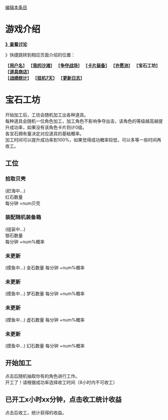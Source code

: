 [编辑本条目](https://github.com/GuguTown/Wiki/edit/main/function/好运奖励.md)
# 游戏介绍
[**》查看讨论**](#讨论)   

》快捷跳转到相应页面介绍的位置：   

【[**用户名**](首页.md)】 【[**我的沙滩**](我的沙滩.md)】 【[**争夺战场**](争夺战场.md)】 【[**卡片装备**](卡片装备.md)】 【[**许愿池**](许愿池.md)】 【**宝石工坊**】 【[**道具商店**](../shop.md)】   
【[**战绩统计**](战绩统计.md)】 【[**挂机7天**](挂机7天.md)】 【[**更新日志**](更新日志.md)】  

# 宝石工坊
开始加工后，工坊会随机加工出各种道具。   
每种道具会随机一位角色加工，加工角色不影响争夺出击，该角色的等级越高越提升成功率，如果没有该角色卡片则计0级。   
各宝石拥有量决定对应道具的基础概率。   
加工时间可以提升成功率到100%，如果觉得成功概率较低，可以多等一些时间再收工。   
## 工位
### 拾取贝壳
(赶海中...)   
红石数量   
每分钟 +num贝壳
### 装配随机装备箱
(组装中...)   
银石数量   
每分钟 +num%概率
### 未更新
(摸鱼中...)
金石数量
每分钟 +num%概率
### 未更新
(摸鱼中...)
梦石数量
每分钟 +num%概率
### 未更新
(摸鱼中...)
虚石数量
每分钟 +num%概率
### 未更新
(摸鱼中...)
幻石数量
每分钟 +num%概率
## 开始加工
点击后随机抽取你有的角色进行工作。    
开工了！请根据成功率选择收工时间（8小时内不可收工）
## 已开工x小时xx分钟，点击收工统计收益
点击后收工，统计获得的收益。

<!--
### 说明
奖池与卡堆每日刷新，卡堆中一共有12张卡牌。   
鼠标点击任意一张牌，获得该牌种基本数值乘以牌面倍数的奖励（已经翻开的卡如果是光环，数值会小于实际增长数值，因为这个数值是按照“增长后的光环数值”算出来的）   
如：抽取到一张“5.5倍贝壳”的牌，我的基础奖励为“156200贝壳”，那么获得 859100 贝壳   
基本数值作为公式计算用途，如果没有抽到对应的牌（贝壳、光环牌），是没有基础奖励的   
锻造材料箱和体能刺激药水奖励不受倍数影响，固定为1。  
### 奖池
贝壳卡：9张   
光环卡：1张   
锻造材料箱卡：1张   
体能刺激药水卡：1张   
### 奖池基本数值算法
贝壳=(1000+争夺等级\*400)   
体能刺激药水=1   
锻造材料箱=1  
光环点数=(280%-我的光环%)/100   
光环小于100%时，如果抽到光环，获得双倍增长。
### 翻牌消耗
**注意：使用贝壳无视上限的翻牌消耗会逐次增加，量力而为。**   
非VIP每日翻牌上限为1，SVIP与BVIP均可以将翻牌上限+1（可叠加）。   
第 $N$ 次无视上限翻牌将消耗 $40000 \times 2^N$ 贝壳。   
-->

<link rel="dns-prefetch" href="http://cdn.mathjax.org">
<script type="text/javascript" async src="https://cdn.bootcss.com/mathjax/2.7.0/MathJax.js?config=TeX-AMS-MML_HTMLorMML"></script>
<script type="text/javascript" async src="https://cdnjs.cloudflare.com/ajax/libs/mathjax/2.7.0/MathJax.js?config=TeX-AMS-MML_HTMLorMML"></script>
<script type="text/x-mathjax-config">MathJax.Hub.Config({ tex2jax: {inlineMath: [['$','$']]} });</script>
